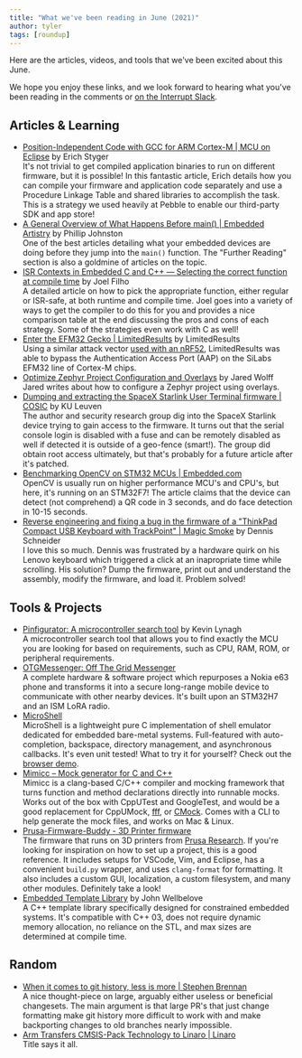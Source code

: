 ```yaml
---
title: "What we've been reading in June (2021)"
author: tyler
tags: [roundup]
---
```


<!-- excerpt start -->

Here are the articles, videos, and tools that we've been excited about this
June.

<!-- excerpt end -->

We hope you enjoy these links, and we look forward to hearing what you've been
reading in the comments or [on the Interrupt Slack](https://interrupt-slack.herokuapp.com/).

## Articles & Learning

- [Position-Independent Code with GCC for ARM Cortex-M | MCU on Eclipse](https://mcuoneclipse.com/2021/06/05/position-independent-code-with-gcc-for-arm-cortex-m/) by Erich Styger<br>
  It's not trivial to get compiled application binaries to run on different firmware, but it is possible! In this fantastic article, Erich details how you can compile your firmware and application code separately and use a Procedure Linkage Table and shared libraries to accomplish the task. This is a strategy we used heavily at Pebble to enable our third-party SDK and app store!
- [A General Overview of What Happens Before main() | Embedded Artistry](https://embeddedartistry.com/blog/2019/04/08/a-general-overview-of-what-happens-before-main/) by Phillip Johnston<br>
  One of the best articles detailing what your embedded devices are doing before they jump into the `main()` function. The "Further Reading" section is also a goldmine of articles on the topic.
- [ISR Contexts in Embedded C and C++ — Selecting the correct function at compile time](https://joelfilho.com/blog/2021/interrupt_guards_c_cpp/) by Joel Filho<br>
  A detailed article on how to pick the appropriate function, either regular or ISR-safe, at both runtime and compile time. Joel goes into a variety of ways to get the compiler to do this for you and provides a nice comparison table at the end discussing the pros and cons of each strategy. Some of the strategies even work with C as well!
- [Enter the EFM32 Gecko | LimitedResults](https://limitedresults.com/2021/06/enter-the-efm32-gecko/) by LimitedResults<br>
  Using a similar attack vector [used with an nRF52](https://limitedresults.com/2020/06/nrf52-debug-resurrection-approtect-bypass-part-2/), LimitedResults was able to bypass the Authentication Access Port (AAP) on the SiLabs EFM32 line of Cortex-M chips.
- [Optimize Zephyr Project Configuration and Overlays](https://www.jaredwolff.com/optimize-zephyr-config-and-overlays/) by Jared Wolff<br>
  Jared writes about how to configure a Zephyr project using overlays.
- [Dumping and extracting the SpaceX Starlink User Terminal firmware | COSIC](https://www.esat.kuleuven.be/cosic/blog/dumping-and-extracting-the-spacex-starlink-user-terminal-firmware/) by KU Leuven<br>
  The author and security research group dig into the SpaceX Starlink device trying to gain access to the firmware. It turns out that the serial console login is disabled with a fuse and can be remotely disabled as well if detected it is outside of a geo-fence (smart!). The group did obtain root access ultimately, but that's probably for a future article after it's patched.
- [Benchmarking OpenCV on STM32 MCUs | Embedded.com](https://www.embedded.com/benchmarking-opencv-on-stm32-mcus/)<br>
  OpenCV is usually run on higher performance MCU's and CPU's, but here, it's running on an STM32F7! The article claims that the device can detect (not comprehend) a QR code in 3 seconds, and do face detection in 10-15 seconds.
- [Reverse engineering and fixing a bug in the firmware of a "ThinkPad Compact USB Keyboard with TrackPoint" | Magic Smoke](https://hohlerde.org/rauch/en/elektronik/projekte/tpkbd-fix/) by Dennis Schneider<br>
  I love this so much. Dennis was frustrated by a hardware quirk on his Lenovo keyboard which triggered a click at an inapropriate time while scrolling. His solution? Dump the firmware, print out and understand the assembly, modify the firmware, and load it. Problem solved!

## Tools & Projects

- [Pinfigurator: A microcontroller search tool](https://kevinlynagh.com/pinfigurator/) by Kevin Lynagh<br>
  A microcontroller search tool that allows you to find exactly the MCU you are looking for based on requirements, such as CPU, RAM, ROM, or peripheral requirements.
- [OTGMessenger: Off The Grid Messenger](https://github.com/TrevorAttema/OTGMessenger)<br>
  A complete hardware & software project which repurposes a Nokia e63 phone and transforms it into a secure long-range mobile device to communicate with other nearby devices. It's built upon an STM32H7 and an ISM LoRA radio.
- [MicroShell](https://github.com/marcinbor85/microshell)<br>
  MicroShell is a lightweight pure C implementation of shell emulator dedicated for embedded bare-metal systems. Full-featured with auto-completion, backspace, directory management, and asynchronous callbacks. It's even unit tested! What to try it for yourself? Check out the [browser demo](https://microshell.pl/demo/).
- [Mimicc – Mock generator for C and C++](https://mimicc.dev/)<br>
  Mimicc is a clang-based C/C++ compiler and mocking framework that turns function and method declarations directly into runnable mocks. Works out of the box with CppUTest and GoogleTest, and would be a good replacement for CppUMock, [fff](https://github.com/meekrosoft/fff), or [CMock](http://www.throwtheswitch.org/cmock). Comes with a CLI to help generate the mock files, and works on Mac & Linux.
- [Prusa-Firmware-Buddy - 3D Printer firmware](https://github.com/prusa3d/Prusa-Firmware-Buddy)<br>
  The firmware that runs on 3D printers from [Prusa Research](https://www.prusa3d.com/printable-3d-models/). If you're looking for inspiration on how to set up a project, this is a good reference. It includes setups for VSCode, Vim, and Eclipse, has a convenient `build.py` wrapper, and uses `clang-format` for formatting. It also includes a custom GUI, localization, a custom filesystem, and many other modules. Definitely take a look!
- [Embedded Template Library](https://www.etlcpp.com/) by John Wellbelove<br>
  A C++ template library specifically designed for constrained embedded systems. It's compatible with C++ 03, does not require dynamic memory allocation, no reliance on the STL, and max sizes are determined at compile time.


## Random

- [When it comes to git history, less is more | Stephen Brennan](https://brennan.io/2021/06/15/git-less-is-more/)<br>
  A nice thought-piece on large, arguably either useless or beneficial changesets. The main argument is that large PR's that just change formatting make git history more difficult to work with and make backporting changes to old branches nearly impossible.
- [Arm Transfers CMSIS-Pack Technology to Linaro | Linaro](https://www.linaro.org/blog/arm-transfers-cmsis-pack-technology-to-linaro)<br>
  Title says it all.